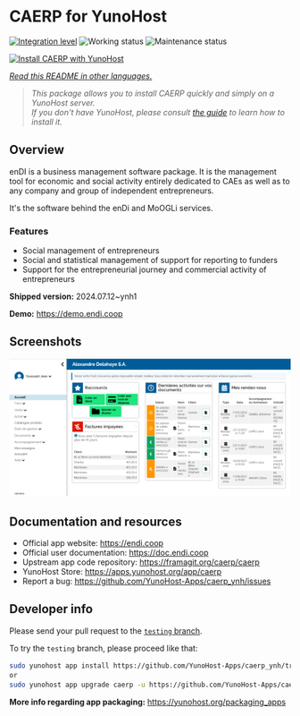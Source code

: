 <!--
N.B.: This README was automatically generated by <https://github.com/YunoHost/apps/tree/master/tools/readme_generator>
It shall NOT be edited by hand.
-->

# CAERP for YunoHost

[![Integration level](https://dash.yunohost.org/integration/caerp.svg)](https://ci-apps.yunohost.org/ci/apps/caerp/) ![Working status](https://ci-apps.yunohost.org/ci/badges/caerp.status.svg) ![Maintenance status](https://ci-apps.yunohost.org/ci/badges/caerp.maintain.svg)

[![Install CAERP with YunoHost](https://install-app.yunohost.org/install-with-yunohost.svg)](https://install-app.yunohost.org/?app=caerp)

*[Read this README in other languages.](./ALL_README.md)*

> *This package allows you to install CAERP quickly and simply on a YunoHost server.*  
> *If you don't have YunoHost, please consult [the guide](https://yunohost.org/install) to learn how to install it.*

## Overview

enDI is a business management software package. It is the management tool for
economic and social activity entirely dedicated to CAEs as well as to any
company and group of independent entrepreneurs.

It's the software behind the enDi and MoOGLi services.

### Features

- Social management of entrepreneurs
- Social and statistical management of support for reporting to funders
- Support for the entrepreneurial journey and commercial activity of entrepreneurs


**Shipped version:** 2024.07.12~ynh1

**Demo:** <https://demo.endi.coop>

## Screenshots

![Screenshot of CAERP](./doc/screenshots/accueil.png)

## Documentation and resources

- Official app website: <https://endi.coop>
- Official user documentation: <https://doc.endi.coop>
- Upstream app code repository: <https://framagit.org/caerp/caerp>
- YunoHost Store: <https://apps.yunohost.org/app/caerp>
- Report a bug: <https://github.com/YunoHost-Apps/caerp_ynh/issues>

## Developer info

Please send your pull request to the [`testing` branch](https://github.com/YunoHost-Apps/caerp_ynh/tree/testing).

To try the `testing` branch, please proceed like that:

```bash
sudo yunohost app install https://github.com/YunoHost-Apps/caerp_ynh/tree/testing --debug
or
sudo yunohost app upgrade caerp -u https://github.com/YunoHost-Apps/caerp_ynh/tree/testing --debug
```

**More info regarding app packaging:** <https://yunohost.org/packaging_apps>

